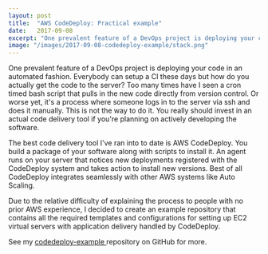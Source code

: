 ```yaml
---
layout: post
title:  "AWS CodeDeploy: Practical example"
date:   2017-09-08
excerpt: "One prevalent feature of a DevOps project is deploying your code in an automated fashion. Everybody can setup a CI these days but how do you actually get the code to the server?"
image: "/images/2017-09-08-codedeploy-example/stack.png"
---
```


One prevalent feature of a DevOps project is deploying your code in an automated fashion. Everybody can setup a CI these days but how do you actually get the code to the server? Too many times have I seen a cron timed bash script that pulls in the new code directly from version control. Or worse yet, it's a process where someone logs in to the server via ssh and does it manually. This is not the way to do it. You really should invest in an actual code delivery tool if you're planning on actively developing the software.

The best code delivery tool I've ran into to date is AWS CodeDeploy. You build a package of your software along with scripts to install it. An agent runs on your server that notices new deployments registered with the CodeDeploy system and takes action to install new versions. Best of all CodeDeploy integrates seamlessly with other AWS systems like Auto Scaling.

Due to the relative difficulty of explaining the process to people with no prior AWS experience, I decided to create an example repository that contains all the required templates and configurations for setting up EC2 virtual servers with application delivery handled by CodeDeploy.

See my [codedeploy-example <i class="icon fa-github"></i>](https://github.com/Hallian/codedeploy-example) repository on GitHub for more.